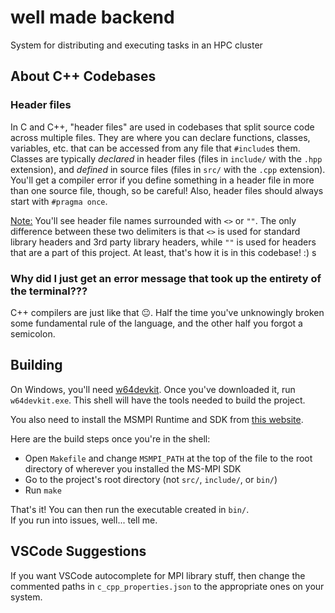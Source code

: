 # well made backend
System for distributing and executing tasks in an HPC cluster
## **About C++ Codebases**
### **Header files**
In C and C++, "header files" are used in codebases that split source code across multiple files. They are where you can declare functions, classes, variables, etc. that can be accessed from any file that `#include`s them. Classes are typically *declared* in header files (files in `include/` with the `.hpp` extension), and *defined* in source files (files in `src/` with the `.cpp` extension). You'll get a compiler error if you define something in a header file in more than one source file, though, so be careful! Also, header files should always start with `#pragma once`.

<u>Note:</u> You'll see header file names surrounded with `<>` or `""`. The only difference between these two delimiters is that `<>` is used for standard library headers and 3rd party library headers, while `""` is used for headers that are a part of this project. At least, that's how it is in this codebase! :)
s
### **Why did I just get an error message that took up the entirety of the terminal???**
C++ compilers are just like that 😐. Half the time you've unknowingly broken some fundamental rule of the language, and the other half you forgot a semicolon.

## **Building**
On Windows, you'll need [w64devkit](https://github.com/skeeto/w64devkit/releases/download/v1.20.0/w64devkit-1.20.0.zip). Once you've downloaded it, run `w64devkit.exe`. This shell will have the tools needed to build the project.  

You also need to install the MSMPI Runtime and SDK from [this website](https://www.microsoft.com/en-us/download/details.aspx?id=105289).

Here are the build steps once you're in the shell:
- Open `Makefile` and change `MSMPI_PATH` at the top of the file to the root directory of wherever you installed the MS-MPI SDK
- Go to the project's root directory (not `src/`, `include/`, or `bin/`)
- Run `make`

That's it! You can then run the executable created in `bin/`.  
If you run into issues, well... tell me.

## **VSCode Suggestions**
If you want VSCode autocomplete for MPI library stuff, then change the commented paths in `c_cpp_properties.json` to the appropriate ones on your system.